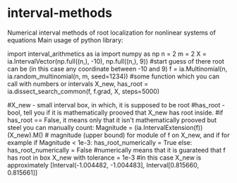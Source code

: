 # interval-methods
Numerical interval methods of root localization for nonlinear systems of equations
Main usage of python library:

import interval_arithmetics as ia
import numpy as np
n = 2
m = 2
X = ia.IntervalVector(np.full((n,), -10), np.full((n,), 9)) #start guess of there root can be (in this case any coordinate between -10 and 9)
f = ia.Multinomial(n, ia.random_multinomial(n, m, seed=1234)) #some function which you can call with numbers or intervals
X_new, has_root = ia.dissect_search_common(f, f.grad, X, steps=5000)

#X_new - small interval box, in which, it is supposed to be root
#has_root - bool, tell you if it is mathematically prooved that X_new has root inside.
#if has_root == False, it means only that it isn't mathematically prooved but steel you can manually count:
Magnitude = (ia.IntervalExtension(f))(X_new).M() # magnitude (upper bound) for module of f on X_new, and if for example
if Magnitude < 1e-3:
    has_root_numerically = True
else:
    has_root_numerically = False
#numerically means that it is guarateed that f has root in box X_new with tolerance = 1e-3
#in this case X_new is approximately [Interval(-1.004482, -1.004483], Interval[0.815660, 0.815661]]
